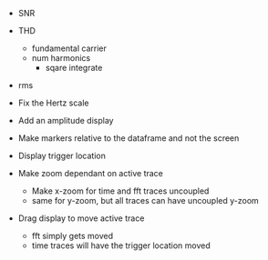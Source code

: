 - SNR

- THD
    - fundamental carrier
    - num harmonics
        - sqare integrate
- rms

- Fix the Hertz scale
- Add an amplitude display
- Make markers relative to the dataframe and not the screen
- Display trigger location
- Make zoom dependant on active trace
    - Make x-zoom for time and fft traces uncoupled
    - same for y-zoom, but all traces can have uncoupled y-zoom
- Drag display to move active trace
    - fft simply gets moved
    - time traces will have the trigger location moved